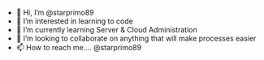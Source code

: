 - 👋 Hi, I’m @starprimo89
- 👀 I’m interested in learning to code
- 🌱 I’m currently learning Server & Cloud Administration
- 💞️ I’m looking to collaborate on anything that will make processes easier 
- 📫 How to reach me.... @starprimo89

<!---
starprimo89/starprimo89 is a ✨ special ✨ repository because its `README.md` (this file) appears on your GitHub profile.
You can click the Preview link to take a look at your changes.
--->
